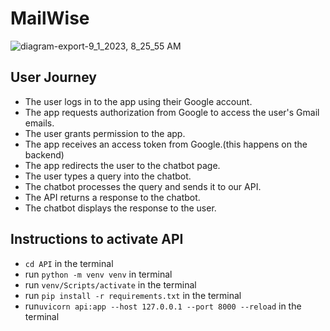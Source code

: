 # MailWise
![diagram-export-9_1_2023, 8_25_55 AM](https://github.com/KevKibe/Hackathon-Application/assets/86055894/60d79103-3602-45e0-ba5b-56d0fdcb5332)
## User Journey
- The user logs in to the app using their Google account.
- The app requests authorization from Google to access the user's Gmail emails.
- The user grants permission to the app.
- The app receives an access token from Google.(this happens on the backend)
- The app redirects the user to the chatbot page.
- The user types a query into the chatbot.
- The chatbot processes the query and sends it to our API.
- The API returns a response to the chatbot.
- The chatbot displays the response to the user.

## Instructions to activate API
- ```cd API``` in the terminal
- run ```python -m venv venv``` in terminal
- run ```venv/Scripts/activate``` in the terminal
- run ```pip install -r requirements.txt``` in the terminal
- run```uvicorn api:app --host 127.0.0.1 --port 8000 --reload``` in the terminal
